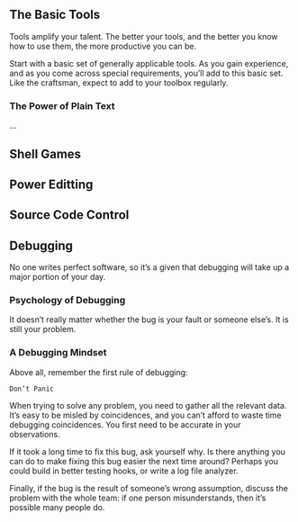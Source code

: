 ## The Basic Tools
Tools amplify your talent. The better your tools, and the better you know how to use them, the more productive you can be.

Start with a basic set of generally applicable tools. As you gain experience, and as you come across special requirements, you’ll add to this basic set. Like the craftsman, expect to add to your toolbox regularly.

### The Power of Plain Text
…

## Shell Games

## Power Editting

## Source Code Control

## Debugging
No one writes perfect software, so it’s a given that debugging will take up a major portion of your day.

### Psychology of Debugging
It doesn’t really matter whether the bug is your fault or someone else’s. It is still your problem.
### A Debugging Mindset
Above all, remember the first rule of debugging:
```
Don’t Panic
```

When trying to solve any problem, you need to gather all the relevant data.
It’s easy to be misled by coincidences, and you can’t afford to waste time debugging coincidences. You first need to be accurate in your observations.

If it took a long time to fix this bug, ask yourself why. Is there anything you can do to make fixing this bug easier the next time around? Perhaps you could build in better testing hooks, or write a log file analyzer. 

Finally, if the bug is the result of someone’s wrong assumption, discuss the problem with the whole team: if one person misunderstands, then it’s possible many people do.
